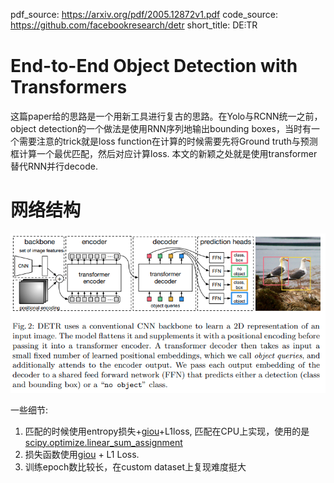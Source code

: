 pdf_source: https://arxiv.org/pdf/2005.12872v1.pdf
code_source: https://github.com/facebookresearch/detr
short_title: DE⫶TR 

# End-to-End Object Detection with Transformers

这篇paper给的思路是一个用新工具进行复古的思路。在Yolo与RCNN统一之前，object detection的一个做法是使用RNN序列地输出bounding boxes，当时有一个需要注意的trick就是loss function在计算的时候需要先将Ground truth与预测框计算一个最优匹配，然后对应计算loss.
本文的新颖之处就是使用transformer替代RNN并行decode.

# 网络结构

![image](res/detr_arch.png)

一些细节:

1. 匹配的时候使用entropy损失+[giou]+L1loss, 匹配在CPU上实现，使用的是[scipy.optimize.linear_sum_assignment](https://docs.scipy.org/doc/scipy/reference/generated/scipy.optimize.linear_sum_assignment.html)
2. 损失函数使用[giou] + L1 Loss.
3. 训练epoch数比较长，在custom dataset上复现难度挺大


[giou]:../../3dDetection/GeneralizedIoU.md
